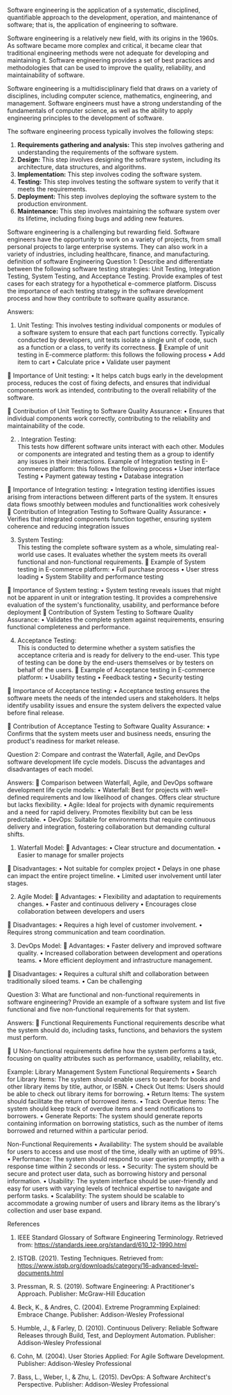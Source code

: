 Software engineering is the application of a systematic, disciplined, quantifiable approach to the development, operation, and maintenance of software; that is, the application of engineering to software.

Software engineering is a relatively new field, with its origins in the 1960s. As software became more complex and critical, it became clear that traditional engineering methods were not adequate for developing and maintaining it. Software engineering provides a set of best practices and methodologies that can be used to improve the quality, reliability, and maintainability of software.

Software engineering is a multidisciplinary field that draws on a variety of disciplines, including computer science, mathematics, engineering, and management. Software engineers must have a strong understanding of the fundamentals of computer science, as well as the ability to apply engineering principles to the development of software.

The software engineering process typically involves the following steps:

1. **Requirements gathering and analysis:** This step involves gathering and understanding the requirements of the software system.
2. **Design:** This step involves designing the software system, including its architecture, data structures, and algorithms.
3. **Implementation:** This step involves coding the software system.
4. **Testing:** This step involves testing the software system to verify that it meets the requirements.
5. **Deployment:** This step involves deploying the software system to the production environment.
6. **Maintenance:** This step involves maintaining the software system over its lifetime, including fixing bugs and adding new features.

Software engineering is a challenging but rewarding field. Software engineers have the opportunity to work on a variety of projects, from small personal projects to large enterprise systems. They can also work in a variety of industries, including healthcare, finance, and manufacturing.
definition of software Engineering 
Question 1: Describe and differentiate between the following software testing strategies: Unit Testing, Integration Testing, System Testing, and Acceptance Testing. Provide examples of test cases for each strategy for a hypothetical e-commerce platform. Discuss the importance of each testing strategy in the software development process and how they contribute to software quality assurance.

Answers:
1.	Unit Testing: 
This involves testing individual components or modules of a software system to ensure that each part functions correctly. Typically conducted by developers, unit tests isolate a single unit of code, such as a function or a class, to verify its correctness.
	Example of unit testing in E-commerce platform: this follows the following process
•	Add item to cart
•	Calculate price
•	Validate user payment

	Importance of Unit testing:
•	It helps catch bugs early in the development process, reduces the cost of fixing defects, and ensures that individual components work as intended, contributing to the overall reliability of the software.

	Contribution of Unit Testing to Software Quality Assurance:
•	Ensures that individual components work correctly, contributing to the reliability and maintainability of the code.

2.	. Integration Testing:  
This tests how different software units interact with each other. Modules or components are integrated and testing them as a group to identify any issues in their interactions.
Example of Integration testing in E-commerce platform: this follows the following process
•	User interface Testing
•	Payment gateway testing
•	Database integration



	Importance of Integration testing:
•	Integration testing identifies issues arising from interactions between different parts of the system. It ensures data flows smoothly between modules and functionalities work cohesively
	Contribution of Integration Testing to Software Quality Assurance:
•	Verifies that integrated components function together, ensuring system coherence and reducing integration issues

3.	System Testing:  
This testing the complete software system as a whole, simulating real-world use cases. It evaluates whether the system meets its overall functional and non-functional requirements.
	Example of System testing in E-commerce platform:
•	Full purchase process
•	User stress loading
•	System Stability and performance testing 

	Importance of System testing:
•	System testing reveals issues that might not be apparent in unit or integration testing. It provides a comprehensive evaluation of the system's functionality, usability, and performance before deployment
	Contribution of System Testing to Software Quality Assurance:
•	Validates the complete system against requirements, ensuring functional completeness and performance.

4.	Acceptance Testing:  
This is conducted to determine whether a system satisfies the acceptance criteria and is ready for delivery to the end-user. This type of testing can be done by the end-users themselves or by testers on behalf of the users.
	Example of Acceptance testing in E-commerce platform:
•	Usability testing
•	Feedback testing
•	Security testing




	Importance of Acceptance testing:
•	Acceptance testing ensures the software meets the needs of the intended users and stakeholders. It helps identify usability issues and ensure the system delivers the expected value before final release.

	Contribution of Acceptance Testing to Software Quality Assurance:
•	Confirms that the system meets user and business needs, ensuring the product's readiness for market release.


Question 2: Compare and contrast the Waterfall, Agile, and DevOps software development life cycle models. Discuss the advantages and disadvantages of each model.

Answers:
	Comparison between Waterfall, Agile, and DevOps software development life cycle models:
•	Waterfall: Best for projects with well-defined requirements and low likelihood of changes. Offers clear structure but lacks flexibility.
•	Agile: Ideal for projects with dynamic requirements and a need for rapid delivery. Promotes flexibility but can be less predictable.
•	DevOps: Suitable for environments that require continuous delivery and integration, fostering collaboration but demanding cultural shifts.

1.	Waterfall Model:
	Advantages:
•	Clear structure and documentation. 
•	Easier to manage for smaller projects

	Disadvantages:
•	Not suitable for complex project
•	Delays in one phase can impact the entire project timeline. 
•	Limited user involvement until later stages.

2.	Agile Model:
	Advantages: 
•	Flexibility and adaptation to requirements changes. 
•	Faster and continuous delivery
•	Encourages close collaboration between developers and users

	Disadvantages: 
•	Requires a high level of customer involvement.
•	Requires strong communication and team coordination. 

3.	DevOps Model:
	Advantages: 
•	Faster delivery and improved software quality. 
•	Increased collaboration between development and operations teams. 
•	More efficient deployment and infrastructure management.

	Disadvantages: 
•	Requires a cultural shift and collaboration between traditionally siloed teams. 
•	Can be challenging

Question 3: What are functional and non-functional requirements in software engineering? Provide an example of a software system and list five functional and five non-functional requirements for that system.

Answers:
	Functional Requirements
Functional requirements describe what the system should do, including tasks, functions, and behaviors the system must perform.

	U
Non-functional requirements define how the system performs a task, focusing on quality attributes such as performance, usability, reliability, etc.

Example: Library Management System
Functional Requirements
•	Search for Library Items: The system should enable users to search for books and other library items by title, author, or ISBN.
•	Check Out Items: Users should be able to check out library items for borrowing.
•	Return Items: The system should facilitate the return of borrowed items.
•	Track Overdue Items: The system should keep track of overdue items and send notifications to borrowers.
•	Generate Reports: The system should generate reports containing information on borrowing statistics, such as the number of items borrowed and returned within a particular period.

Non-Functional Requirements
•	Availability: The system should be available for users to access and use most of the time, ideally with an uptime of 99%.
•	Performance: The system should respond to user queries promptly, with a response time within 2 seconds or less.
•	Security: The system should be secure and protect user data, such as borrowing history and personal information.
•	Usability: The system interface should be user-friendly and easy for users with varying levels of technical expertise to navigate and perform tasks.
•	Scalability: The system should be scalable to accommodate a growing number of users and library items as the library's collection and user base expand.


References
1.	IEEE Standard Glossary of Software Engineering Terminology. Retrieved from: https://standards.ieee.org/standard/610_12-1990.html

2.	ISTQB. (2021). Testing Techniques. Retrieved from: https://www.istqb.org/downloads/category/16-advanced-level-documents.html
3.	Pressman, R. S. (2019). Software Engineering: A Practitioner's Approach. Publisher: McGraw-Hill Education
4.	Beck, K., & Andres, C. (2004). Extreme Programming Explained: Embrace Change. Publisher: Addison-Wesley Professional
5.	Humble, J., & Farley, D. (2010). Continuous Delivery: Reliable Software Releases through Build, Test, and Deployment Automation. Publisher: Addison-Wesley Professional
6.	Cohn, M. (2004). User Stories Applied: For Agile Software Development. Publisher: Addison-Wesley Professional
7.	Bass, L., Weber, I., & Zhu, L. (2015). DevOps: A Software Architect's Perspective. Publisher: Addison-Wesley Professional

